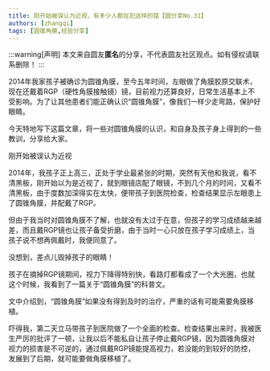 ```yaml
---
title: 刚开始被误认为近视，有多少人都在犯这样的错【圆分享No.31】
authors: [zhangqi]
tags: [圆锥角膜,经验分享]
---
```


:::warning[声明]
本文来自圆友**匿名**的分享，不代表圆友社区观点。如有侵权请联系删除！
:::

2014年我家孩子被确诊为圆锥角膜，至今五年时间，左眼做了角膜胶原交联术，现在还戴着RGP（硬性角膜接触镜）镜，目前视力还算良好，日常生活基本上不受影响。为了让其他患者们能正确认识“圆锥角膜”，像我们一样少走弯路，保护好眼睛。

今天特地写下这篇文章，将一些对圆锥角膜的认识，和自身及孩子身上得到的一些教训，分享给大家。

刚开始被误认为近视

2014年，我孩子正上高三，正处于学业最紧张的时期，突然有天他和我说，看不清黑板，刚开始以为是近视了，就到眼镜店配了眼镜，不到几个月的时间，又看不清黑板，由于度数加深得实在太快，便带孩子到医院检查，检查结果显示左眼患上了圆锥角膜，并配戴了RGP。

但由于我当时对圆锥角膜不了解，也就没有太过于在意，但孩子的学习成绩越来越差，而且戴RGP镜也让孩子备受折磨，由于当时一心只放在孩子学习成绩上，当孩子说不想再佩戴时，我便同意了。

没想到，差点儿毁掉孩子的眼睛！

孩子在摘掉RGP镜期间，视力下降得特别快，看路灯都看成了一个大光圈，也就这个时候，我看到了一篇关于“圆锥角膜”的科普文。

文中介绍到，“圆锥角膜”如果没有得到及时的治疗，严重的话有可能需要角膜移植。

吓得我，第二天立马带孩子到医院做了一个全面的检查。检查结果出来时，我被医生严厉的批评了一顿，让我以后不能私自让孩子停止戴RGP镜，因为圆锥角膜对视力的损害是不可逆的，通过佩戴RGP镜能提高视力，若没能的到较好的防控，发展到了后期，就可能要做角膜移植了。
